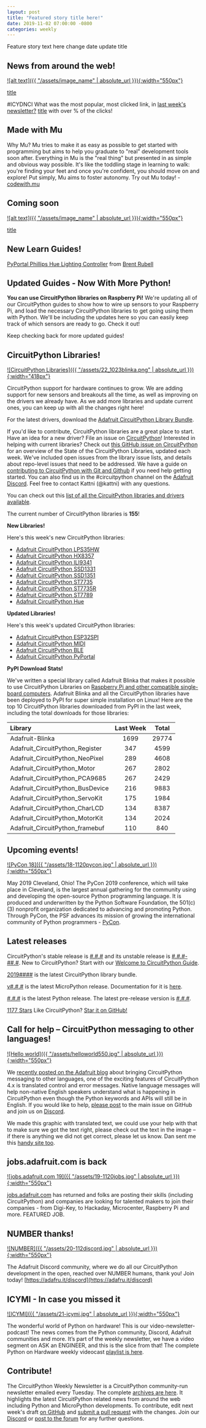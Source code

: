 ```yaml
---
layout: post
title: "Featured story title here!"
date: 2019-11-02 07:00:00 -0800
categories: weekly
---
```


Feature story text here
change date
update title

## News from around the web!

[![alt text]({{ "/assets/image_name" | absolute_url }}){:width="550px"}](https://link)

[title](url)

#ICYDNCI What was the most popular, most clicked link, in [last week's newsletter?](https://link) [title](url) with over % of the clicks!

## Made with Mu

Why Mu? Mu tries to make it as easy as possible to get started with programming but aims to help you graduate to "real" development tools soon after. Everything in Mu is the "real thing" but presented in as simple and obvious way possible. It's like the toddling stage in learning to walk: you're finding your feet and once you're confident, you should move on and explore! Put simply, Mu aims to foster autonomy. Try out Mu today! - [codewith.mu](https://codewith.mu/)

## Coming soon

[![alt text]({{ "/assets/image_name" | absolute_url }}){:width="550px"}](https://link)

[title](url)

## New Learn Guides!

[PyPortal Phillips Hue Lighting Controller](https://learn.adafruit.com/pyportal-philips-hue-lighting-controller) from [Brent Rubell](https://learn.adafruit.com/users/brubell)

## Updated Guides - Now With More Python!

**You can use CircuitPython libraries on Raspberry Pi!** We're updating all of our CircuitPython guides to show how to wire up sensors to your Raspberry Pi, and load the necessary CircuitPython libraries to get going using them with Python. We'll be including the updates here so you can easily keep track of which sensors are ready to go. Check it out!

Keep checking back for more updated guides!

## CircuitPython Libraries!

[![CircuitPython Libraries]({{ "/assets/22_1023blinka.png" | absolute_url }}){:width="418px"}](https://github.com/adafruit/Adafruit_CircuitPython_Bundle/releases/latest)

CircuitPython support for hardware continues to grow. We are adding support for new sensors and breakouts all the time, as well as improving on the drivers we already have. As we add more libraries and update current ones, you can keep up with all the changes right here!

For the latest drivers, download the [Adafruit CircuitPython Library Bundle](https://github.com/adafruit/Adafruit_CircuitPython_Bundle/releases/latest).

If you'd like to contribute, CircuitPython libraries are a great place to start. Have an idea for a new driver? File an issue on [CircuitPython](https://github.com/adafruit/circuitpython/issues)! Interested in helping with current libraries? Check out [this GitHub issue on CircuitPython](https://github.com/adafruit/circuitpython/issues/1246) for an overview of the State of the CircuitPython Libraries, updated each week. We've included open issues from the library issue lists, and details about repo-level issues that need to be addressed. We have a guide on [contributing to CircuitPython with Git and Github](https://learn.adafruit.com/contribute-to-circuitpython-with-git-and-github) if you need help getting started. You can also find us in the #circuitpython channel on the [Adafruit Discord](https://adafru.it/discord). Feel free to contact Kattni (@kattni) with any questions.

You can check out this [list of all the CircuitPython libraries and drivers available](https://github.com/adafruit/Adafruit_CircuitPython_Bundle/blob/master/circuitpython_library_list.md). 

The current number of CircuitPython libraries is **155**!

**New Libraries!**

Here's this week's new CircuitPython libraries:

* [Adafruit CircuitPython LPS35HW](https://github.com/adafruit/Adafruit_CircuitPython_LPS35HW)
* [Adafruit CircuitPython HX8357](https://github.com/adafruit/Adafruit_CircuitPython_HX8357)
* [Adafruit CircuitPython ILI9341](https://github.com/adafruit/Adafruit_CircuitPython_ILI9341)
* [Adafruit CircuitPython SSD1331](https://github.com/adafruit/Adafruit_CircuitPython_SSD1331)
* [Adafruit CircuitPython SSD1351](https://github.com/adafruit/Adafruit_CircuitPython_SSD1351)
* [Adafruit CircuitPython ST7735](https://github.com/adafruit/Adafruit_CircuitPython_ST7735)
* [Adafruit CircuitPython ST7735R](https://github.com/adafruit/Adafruit_CircuitPython_ST7735R)
* [Adafruit CircuitPython ST7789](https://github.com/adafruit/Adafruit_CircuitPython_ST7789)
* [Adafruit CircuitPython Hue](https://github.com/adafruit/Adafruit_CircuitPython_Hue)

**Updated Libraries!**

Here's this week's updated CircuitPython libraries:

* [Adafruit CircuitPython ESP32SPI](https://github.com/adafruit/Adafruit_CircuitPython_ESP32SPI)
* [Adafruit CircuitPython MIDI](https://github.com/adafruit/Adafruit_CircuitPython_MIDI)
* [Adafruit CircuitPython BLE](https://github.com/adafruit/Adafruit_CircuitPython_BLE)
* [Adafruit CircuitPython PyPortal](https://github.com/adafruit/Adafruit_CircuitPython_PyPortal)

**PyPI Download Stats!**

We've written a special library called Adafruit Blinka that makes it possible to use CircuitPython Libraries on [Raspberry Pi and other compatible single-board computers](https://learn.adafruit.com/circuitpython-on-raspberrypi-linux/). Adafruit Blinka and all the CircuitPython libraries have been deployed to PyPI for super simple installation on Linux! Here are the top 10 CircuitPython libraries downloaded from PyPI in the last week, including the total downloads for those libraries:

| Library                                     | Last Week   | Total |   
|:-------                                     |:--------:   |:-----:|   
| Adafruit-Blinka                             | 1699        | 29774 |   
| Adafruit_CircuitPython_Register             | 347         | 4599 |    
| Adafruit_CircuitPython_NeoPixel             | 289         | 4608 |    
| Adafruit_CircuitPython_Motor                | 267         | 2802 |    
| Adafruit_CircuitPython_PCA9685              | 267         | 2429 |    
| Adafruit_CircuitPython_BusDevice            | 216         | 9883 |    
| Adafruit_CircuitPython_ServoKit             | 175         | 1984 |    
| Adafruit_CircuitPython_CharLCD              | 134         | 8387 |    
| Adafruit_CircuitPython_MotorKit             | 134         | 2024 |    
| Adafruit_CircuitPython_framebuf             | 110         | 840 |     


## Upcoming events!

[![PyCon 18]({{ "/assets/18-1120pycon.jpg" | absolute_url }}){:width="550px"}](https://us.pycon.org/2019/about/)

May 2019 Cleveland, Ohio! The PyCon 2019 conference, which will take place in Cleveland, is the largest annual gathering for the community using and developing the open-source Python programming language. It is produced and underwritten by the Python Software Foundation, the 501(c)(3) nonprofit organization dedicated to advancing and promoting Python. Through PyCon, the PSF advances its mission of growing the international community of Python programmers - [PyCon](https://us.pycon.org/2019/about/).

## Latest releases

CircuitPython's stable release is [#.#.#](https://github.com/adafruit/circuitpython/releases/latest) and its unstable release is [#.#.#-##.#](https://github.com/adafruit/circuitpython/releases). New to CircuitPython? Start with our [Welcome to CircuitPython Guide](https://learn.adafruit.com/welcome-to-circuitpython).

[2019####](https://github.com/adafruit/Adafruit_CircuitPython_Bundle/releases/latest) is the latest CircuitPython library bundle.

[v#.#.#](https://micropython.org/download) is the latest MicroPython release. Documentation for it is [here](http://docs.micropython.org/en/latest/pyboard/).

[#.#.#](https://www.python.org/downloads/) is the latest Python release. The latest pre-release version is [#.#.#](https://www.python.org/download/pre-releases/).

[1177 Stars](https://github.com/adafruit/circuitpython/stargazers) Like CircuitPython? [Star it on GitHub!](https://github.com/adafruit/circuitpython)

## Call for help – CircuitPython messaging to other languages!

[![Hello world]({{ "/assets/helloworld550.jpg" | absolute_url }}){:width="550px"}](https://github.com/adafruit/circuitpython/issues/1098)

We [recently posted on the Adafruit blog](https://blog.adafruit.com/2018/08/15/help-bring-circuitpython-messaging-to-other-languages-circuitpython/) about bringing CircuitPython messaging to other languages, one of the exciting features of CircuitPython 4.x is translated control and error messages. Native language messages will help non-native English speakers understand what is happening in CircuitPython even though the Python keywords and APIs will still be in English. If you would like to help, [please post](https://github.com/adafruit/circuitpython/issues/1098) to the main issue on GitHub and join us on [Discord](https://adafru.it/discord).

We made this graphic with translated text, we could use your help with that to make sure we got the text right, please check out the text in the image – if there is anything we did not get correct, please let us know. Dan sent me this [handy site too](http://helloworldcollection.de/#Human).

## jobs.adafruit.com is back

[![jobs.adafruit.com 19]({{ "/assets/19-1120jobs.jpg" | absolute_url }}){:width="550px"}](https://jobs.adafruit.com/)

[jobs.adafruit.com](https://jobs.adafruit.com/) has returned and folks are posting their skills (including CircuitPython) and companies are looking for talented makers to join their companies - from Digi-Key, to Hackaday, Microcenter, Raspberry Pi and more. FEATURED JOB.

## NUMBER thanks!

[![NUMBER]({{ "/assets/20-112discord.jpg" | absolute_url }}){:width="550px"}](https://adafru.it/discord)

The Adafruit Discord community, where we do all our CircuitPython development in the open, reached over NUMBER humans, thank you! Join today! [https://adafru.it/discord](https://adafru.it/discord)

## ICYMI - In case you missed it

[![ICYMI]({{ "/assets/21-icymi.jpg" | absolute_url }}){:width="550px"}](https://www.youtube.com/playlist?list=PLjF7R1fz_OOXRMjM7Sm0J2Xt6H81TdDev)

The wonderful world of Python on hardware! This is our video-newsletter-podcast! The news comes from the Python community, Discord, Adafruit communities and more. It’s part of the weekly newsletter, we have a video segment on ASK an ENGINEER, and this is the slice from that! The complete Python on Hardware weekly videocast [playlist is here](https://www.youtube.com/playlist?list=PLjF7R1fz_OOXRMjM7Sm0J2Xt6H81TdDev).

## Contribute!

The CircuitPython Weekly Newsletter is a CircuitPython community-run newsletter emailed every Tuesday. The complete [archives are here](https://www.adafruitdaily.com/category/circuitpython/). It highlights the latest CircuitPython related news from around the web including Python and MicroPython developments. To contribute, edit next week's draft [on GitHub](https://github.com/adafruit/circuitpython-weekly-newsletter/tree/gh-pages/_drafts) and [submit a pull request](https://help.github.com/articles/editing-files-in-your-repository/) with the changes. Join our [Discord](https://adafru.it/discord) or [post to the forum](https://forums.adafruit.com/viewforum.php?f=60) for any further questions.
